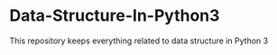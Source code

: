 # Data-Structure-In-Python3

This repository keeps everything related to data structure in Python 3
